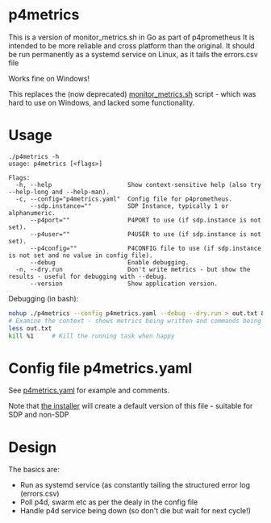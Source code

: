 # p4metrics

This is a version of monitor_metrics.sh in Go as part of p4prometheus
It is intended to be more reliable and cross platform than the original.
It should be run permanently as a systemd service on Linux, as it tails
the errors.csv file

Works fine on Windows!

This replaces the (now deprecated) [monitor_metrics.sh](../../scripts/monitor_metrics.sh) script - which was hard to use on Windows, and lacked some functionality.

# Usage

```
./p4metrics -h
usage: p4metrics [<flags>]

Flags:
  -h, --help                     Show context-sensitive help (also try --help-long and --help-man).
  -c, --config="p4metrics.yaml"  Config file for p4prometheus.
      --sdp.instance=""          SDP Instance, typically 1 or alphanumeric.
      --p4port=""                P4PORT to use (if sdp.instance is not set).
      --p4user=""                P4USER to use (if sdp.instance is not set).
      --p4config=""              P4CONFIG file to use (if sdp.instance is not set and no value in config file).
      --debug                    Enable debugging.
  -n, --dry.run                  Don't write metrics - but show the results - useful for debugging with --debug.
      --version                  Show application version.
```

Debugging (in bash):

```bash
nohup ./p4metrics --config p4metrics.yaml --debug --dry.run > out.txt &
# Examine the context - shows metrics being written and commands being run without actually updating any *.prom files
less out.txt
kill %1     # Kill the running task when happy
```

# Config file p4metrics.yaml

See [p4metrics.yaml](p4metrics.yaml) for example and comments.

Note that [the installer](../../scripts/install_p4prom.sh) will create a default version of this file - suitable for SDP and non-SDP

# Design

The basics are:

* Run as systemd service (as constantly tailing the structured error log (errors.csv)
* Poll p4d, swarm etc as per the dealy in the config file
* Handle p4d service being down (so don't die but wait for next cycle!)
